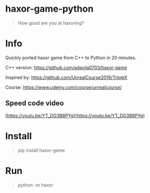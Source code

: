 # haxor-game-python

>  How good are you at haxoring?

# Info
Quickly ported haxor game from C++ to Python in 20 minutes.
 
C++ version: https://github.com/adavila0703/haxor-game

Inspired by: https://github.com/UnrealCourse2019/TripleX

Course: https://www.udemy.com/course/unrealcourse/
 
## Speed code video
[https://youtu.be/YT_DG3B8PYg](https://youtu.be/YT_DG3B8PYg)

# Install
> pip install haxor-game

# Run
> python -m haxor

